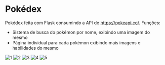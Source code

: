 # Pokédex
Pokédex feita com Flask consumindo a API de https://pokeapi.co/. Funções:
- Sistema de busca do pokémon por nome, exibindo uma imagem do mesmo
- Página individual para cada pokémon exibindo mais imagens e habilidades do mesmo


![1](https://user-images.githubusercontent.com/98183878/212566862-dc9c7fb7-73e1-494d-8ac2-d04ab3b9a18c.png)
![2](https://user-images.githubusercontent.com/98183878/212566863-79bb749c-bf3a-4afa-aa06-61eaf1108231.png)
![3](https://user-images.githubusercontent.com/98183878/212566864-2dbb0b3a-37d3-46ad-8c8a-3fde4ae780f2.png)
![4](https://user-images.githubusercontent.com/98183878/212566866-049c3821-708b-4923-9224-2758dda3a6e2.png)
![5](https://user-images.githubusercontent.com/98183878/212566869-de8acbb0-c898-4d8a-b8ea-ebcd68e28ba9.png)
